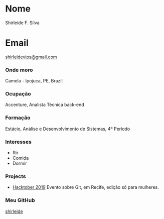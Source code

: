 # Nome
Shirleide F. Silva

# Email
shirleidevips@gmail.com

### Onde moro
Camela - Ipojuca, PE, Brazil

### Ocupação
Accenture, Analista Técnica back-end

### Formação
Estácio, Análise e Desenvolvimento de Sistemas, 4º Período

### Interesses
- Rir
- Comida
- Dormir


### Projects
- [Hacktober 2019](https://github.com/shirleide/hacktoberfest-for-women-2019) Evento sobre Git, em Recife, edição só para mulheres.


### Meu GitHub
[shirleide](https://github.com/shirleide)